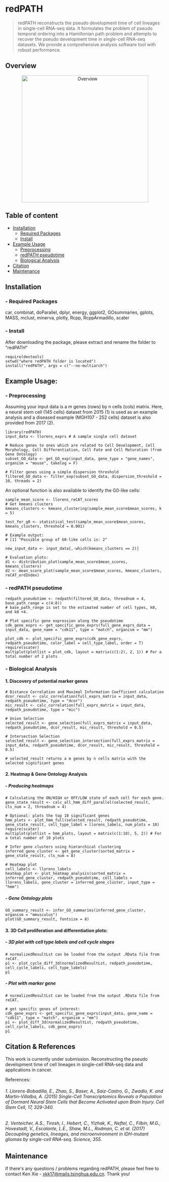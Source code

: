redPATH
======================
> redPATH reconstructs the pseudo development time of cell lineages in single-cell RNA-seq data. It formulates the problem of pseudo temporal ordering into a Hamiltonian path problem and attempts to recover the pseudo development time in single-cell RNA-seq datasets. We provide a comprehensive analysis software tool with robust performance. 

## Overview

<p align = "center">
<img src=sample_results/overview_new.png alt="Overview" title="Overview" align="centre" height="400">


## Table of content
- [Installation](#installation)
    - [Required Packages](#required_packages)
    - [Install](#install)
- [Example Usage](#example_usage)
    - [Preprocessing](#preprocessing)
    - [redPATH pseudotime](#redpath_pseudotime)
    - [Biological Analysis](#bio_analysis)
- [Citation](#cite)
- [Maintenance](#maintenance)

## Installation
### - Required Packages
car, combinat, doParallel, dplyr, energy, ggplot2, GOsummaries, gplots, MASS, mclust, minerva, plotly, Rcpp, RcppArmadillo, scater
### - Install
After downloading the package, please extract and rename the folder to "redPATH"

```
require(devtools)
setwd("where redPATH folder is located")
install("redPATH", args = c("--no-multiarch")

```

## Example Usage:

### - Preprocessing

Assuming your input data is a m genes (rows) by n cells (cols) matrix.
Here, a neural stem cell (145 cells) dataset from 2015 (1) is used as an example analysis and a diseased example (MGH107 - 252 cells) dataset is also provided from 2017 (2).

```
library(redPATH)
input_data <- llorens_exprs # A sample single cell dataset

# Reduce genes to ones which are related to Cell Development, Cell Morphology, Cell Differentiation, Cell Fate and Cell Maturation (from Gene Ontology)
subset_GO_data <- get_GO_exp(input_data, gene_type = "gene_names", organism = "mouse", takelog = F)

# Filter genes using a simple dispersion threshold
filtered_GO_data <- filter_exp(subset_GO_data, dispersion_threshold = 10, threads = 2)

```

An optional function is also available to identify the G0-like cells:

```
sample_mean_score <- llorens_reCAT_scores
# Get kmeans clusters
kmeans_clusters <- kmeans_clustering(sample_mean_score$mean_scores, k = 5)

test_for_g0 <- statistical_test(sample_mean_score$mean_scores, kmeans_clusters, threshold = 0.001)

# Example output:
# [1] "Possible group of G0-like cells is: 2"

new_input_data <- input_data[,-which(kmeans_clusters == 2)]

# Evaluation plots:
d1 <- distribution_plot(sample_mean_score$mean_scores, kmeans_clusters)
d2 <- mean_score_plot(sample_mean_score$mean_scores, kmeans_clusters, reCAT_ordIndex)

```

### - redPATH pseudotime

```
redpath_pseudotime <- redpath(filtered_GO_data, threadnum = 4, base_path_range = c(4:8))
# base_path_range is set to the estimated number of cell types, k0, and k0 +4. 

# Plot specific gene expression along the pseudotime
cdk_gene_exprs <- get_specific_gene_exprs(full_gene_exprs_data = input_data, gene_name = "cdk11", type = "match", organism = "mm")

plot_cdk <- plot_specific_gene_exprs(cdk_gene_exprs, redpath_pseudotime, color_label = cell_type_label, order = T)
require(scater)
multiplot(plotlist = plot_cdk, layout = matrix(c(1:2), 2, 1)) # For a total number of 2 plots

```

### - Biological Analysis

#### 1. Discovery of potential marker genes

```
# Distance Correlation and Maximal Information Coefficient calculation
dcor_result <- calc_correlation(full_exprs_matrix = input_data, redpath_pseudotime, type = "dcor") 
mic_result <- calc_correlation(full_exprs_matrix = input_data, redpath_pseudotime, type = "mic")

# Union Selection
selected_result <- gene_selection(full_exprs_matrix = input_data, redpath_pseudotime, dcor_result, mic_result, threshold = 0.5)

# Intersection Selection
selected_result <- gene_selection_intersection(full_exprs_matrix = input_data, redpath_pseudotime, dcor_result, mic_result, threshold = 0.5)

# selected_result returns a m genes by n cells matrix with the selected significant genes

```

#### 2. Heatmap & Gene Ontology Analysis

##### - Producing heatmaps

```
# Calculating the ON/HIGH or OFF/LOW state of each cell for each gene.
gene_state_result <- calc_all_hmm_diff_parallel(selected_result, cls_num = 2, threadnum = 4) 

# Optional: plots the top 10 significant genes
hmm_plots <- plot_hmm_full(selected_result, redpath_pseudotime, gene_state_result, cell_type_label = llorens_labels, num_plots = 10)
require(scater)
multiplot(plotlist = hmm_plots, layout = matrix(c(1:10), 5, 2)) # For a total number of 10 plots

# Infer gene clusters using hierarchical clustering
inferred_gene_cluster <- get_gene_cluster(sorted_matrix = gene_state_result, cls_num = 8)

# Heatmap plot
cell_labels <- llorens_labels
heatmap_plot <- plot_heatmap_analysis(sorted_matrix = inferred_gene_cluster, redpath_pseudotime, cell_labels = llorens_labels, gene_cluster = inferred_gene_cluster, input_type = "hmm")

```

##### - Gene Ontology plots

```
GO_summary_result <- infer_GO_summaries(inferred_gene_cluster, organism = "mmusculus")
plot(GO_summary_result, fontsize = 8)

```

#### 3. 3D Cell proliferation and differentiation plots:

##### - 3D plot with cell type labels and cell cycle stages

```
# normalizedResultLst can be loaded from the output .RData file from reCAT.
p1 <- plot_cycle_diff_3d(normalizedResultLst, redpath_pseudotime, cell_cycle_labels, cell_type_labels)
p1

```

##### - Plot with marker gene

```
# normalizedResultLst can be loaded from the output .RData file from reCAT.

# get specific genes of interest:
cdk_gene_exprs <- get_specific_gene_exprs(input_data, gene_name = "cdk11", type = "match", organism = "mm")
p1 <- plot_diff_3d(normalizedResultLst, redpath_pseudotime, cell_cycle_labels, cdk_gene_exprs)
p1

```


## Citation & References

This work is currently under submission. Reconstructing the pseudo development time of cell lineages in single-cell RNA-seq data and applications in cancer.

References:
###### 1. Llorens-Bobadilla, E., Zhao, S., Baser, A., Saiz-Castro, G., Zwadlo, K. and Martin-Villalba, A. (2015) Single-Cell Transcriptomics Reveals a Population of Dormant Neural Stem Cells that Become Activated upon Brain Injury. Cell Stem Cell, 17, 329-340. 
###### 2. Venteicher, A.S., Tirosh, I., Hebert, C., Yizhak, K., Neftel, C., Filbin, M.G., Hovestadt, V., Escalante, L.E., Shaw, M.L., Rodman, C. et al. (2017) Decoupling genetics, lineages, and microenvironment in IDH-mutant gliomas by single-cell RNA-seq. Science, 355.


## Maintenance

If there's any questions / problems regarding redPATH, please feel free to contact Ken Xie - xkk17@mails.tsinghua.edu.cn. Thank you!

